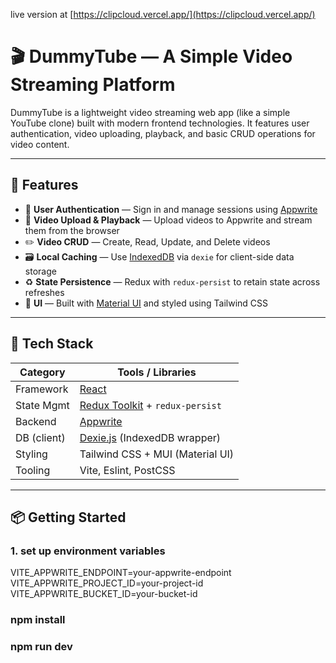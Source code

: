 live version at [https://clipcloud.vercel.app/](https://clipcloud.vercel.app/)

# 🎬 DummyTube — A Simple Video Streaming Platform

DummyTube is a lightweight video streaming web app (like a simple YouTube clone) built with modern frontend technologies. It features user authentication, video uploading, playback, and basic CRUD operations for video content.

---

## 🚀 Features

- 🔐 **User Authentication** — Sign in and manage sessions using [Appwrite](https://appwrite.io/)
- 🎥 **Video Upload & Playback** — Upload videos to Appwrite and stream them from the browser
- ✏️ **Video CRUD** — Create, Read, Update, and Delete videos
- 🗃️ **Local Caching** — Use [IndexedDB](https://developer.mozilla.org/en-US/docs/Web/API/IndexedDB_API) via `dexie` for client-side data storage
- ♻️ **State Persistence** — Redux with `redux-persist` to retain state across refreshes
- 🎨 **UI** — Built with [Material UI](https://mui.com/) and styled using Tailwind CSS

---

## 🧱 Tech Stack

| Category    | Tools / Libraries                                                |
| ----------- | ---------------------------------------------------------------- |
| Framework   | [React](https://reactjs.org/)                                    |
| State Mgmt  | [Redux Toolkit](https://redux-toolkit.js.org/) + `redux-persist` |
| Backend     | [Appwrite](https://appwrite.io/)                                 |
| DB (client) | [Dexie.js](https://dexie.org/) (IndexedDB wrapper)               |
| Styling     | Tailwind CSS + MUI (Material UI)                                 |
| Tooling     | Vite, Eslint, PostCSS                                            |

---

## 📦 Getting Started

### 1. set up environment variables

VITE_APPWRITE_ENDPOINT=your-appwrite-endpoint
VITE_APPWRITE_PROJECT_ID=your-project-id
VITE_APPWRITE_BUCKET_ID=your-bucket-id

### npm install

### npm run dev
